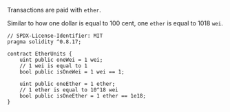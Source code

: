 
Transactions are paid with `ether`.

Similar to how one dollar is equal to 100 cent, one `ether` is equal to 1018 `wei`.

```Js
// SPDX-License-Identifier: MIT
pragma solidity ^0.8.17;

contract EtherUnits {
    uint public oneWei = 1 wei;
    // 1 wei is equal to 1
    bool public isOneWei = 1 wei == 1;

    uint public oneEther = 1 ether;
    // 1 ether is equal to 10^18 wei
    bool public isOneEther = 1 ether == 1e18;
}

```

